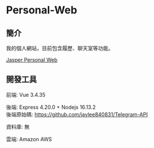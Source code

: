 # Personal-Web

## 簡介
我的個人網站，目前包含履歷、聊天室等功能。<p>

[Jasper Personal Web](http://ec2-13-231-43-217.ap-northeast-1.compute.amazonaws.com)

## 開發工具

前端: Vue 3.4.35</br>

後端: Express 4.20.0 + Nodejs 16.13.2</br>
後端原始碼: https://github.com/jaylee840831/Telegram-API</br>

資料庫: 無</br>

雲端: Amazon AWS</br>
